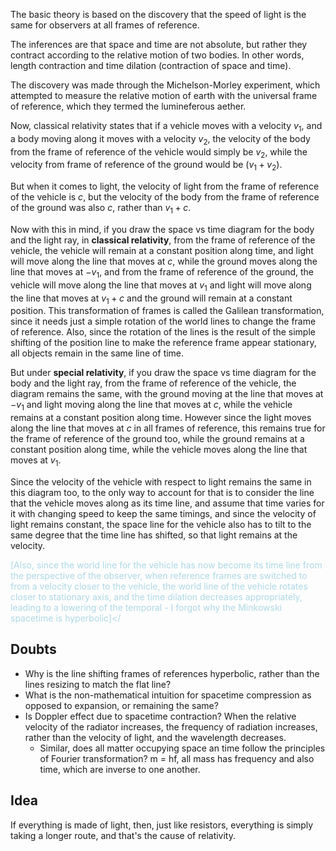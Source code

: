 The basic theory is based on the discovery that the speed of light is the same for observers at all frames of reference.

The inferences are that space and time are not absolute, but rather they contract according to the relative motion of two bodies. In other words, length contraction and time dilation (contraction of space and time).

The discovery was made through the Michelson-Morley experiment, which attempted to measure the relative motion of earth with the universal frame of reference, which they termed the lumineferous aether.

Now, classical relativity states that if a vehicle moves with a velocity $v_1$, and a body moving along it moves with a velocity $v_2$, the velocity of the body from the frame of reference of the vehicle would simply be $v_2$, while the velocity from frame of reference of the ground would be $(v_1+v_2)$.

But when it comes to light, the velocity of light from the frame of reference of the vehicle is $c$, but the velocity of the body from the frame of reference of the ground was also $c$, rather than $v_1+c$.

Now with this in mind, if you draw the space vs time diagram for the body and the light ray, in **classical relativity**, from the frame of reference of the vehicle, the vehicle will remain at a constant position along time, and light will move along the line that moves at $c$, while the ground moves along the line that moves at $-v_1$, and from the frame of reference of the ground, the vehicle will move along the line that moves at $v_1$ and light will move along the line that moves at $v_1+c$ and the ground will remain at a constant position. This transformation of frames is called the Galilean transformation, since it needs just a simple rotation of the world lines to change the frame of reference. Also, since the rotation of the lines is the result of the simple shifting of the position line to make the reference frame appear stationary, all objects remain in the same line of time.

But under **special relativity**, if you draw the space vs time diagram for the body and the light ray, from the frame of reference of the vehicle, the diagram remains the same, with the ground moving at the line that moves at $-v_1$ and light moving along the line that moves at $c$, while the vehicle remains at a constant position along time. However since the light moves along the line that moves at $c$ in all frames of reference, this remains true for the frame of reference of the ground too, while the ground remains at a constant position along time, while the vehicle moves along the line that moves at $v_1$.

Since the velocity of the vehicle with respect to light remains the same in this diagram too, to the only way to account for that is to consider the line that the vehicle moves along as its time line, and assume that time varies for it with changing speed to keep the same timings, and since the velocity of light remains constant, the space line for the vehicle also has to tilt to the same degree that the time line has shifted, so that light remains at the velocity. 

<span style="color:lightblue">[Also, since the world line for the vehicle has now become its time line from the perspective of the observer, when reference frames are switched to from a velocity closer to the vehicle, the world line of the vehicle rotates closer to stationary axis, and the time dilation decreases appropriately, leading to a lowering of the temporal - I forgot why the Minkowski spacetime is hyperbolic]</


## Doubts
- Why is the line shifting frames of references hyperbolic, rather than the lines resizing to match the flat line?
- What is the non-mathematical intuition for spacetime compression as opposed to expansion, or remaining the same?
- Is Doppler effect due to spacetime contraction? When the relative velocity of the radiator increases, the frequency of radiation increases, rather than the velocity of light, and the wavelength decreases.
  - Similar, does all matter occupying space an time follow the principles of Fourier transformation? m = hf, all mass has frequency and also time, which are inverse to one another. 

## Idea
If everything is made of light, then, just like resistors, everything is simply taking a longer route, and that's the cause of relativity.
